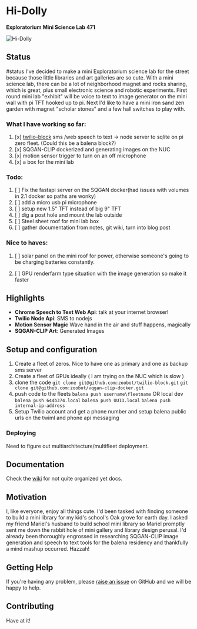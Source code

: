 # Hi-Dolly
**Exploratorium Mini Science Lab 471**

![Hi-Dolly](https://raw.githubusercontent.com/zoobot/hidolly/main/logo.png)

## Status

#status 
I've decided to make a mini Exploratorium science lab for the street because those little libraries and art galleries are so cute. With a mini science lab, there can be a lot of neighborhood magnet and rocks sharing, which is great, plus small electronic science and robotic experiments. First round mini lab "exhibit" will be voice to text to image generator on the mini wall with pi TFT hooked up to pi. Next I'd like to have a mini iron sand zen garden with magnet "scholar stones" and a few hall switches to play with. 

### What I have working so far: 

1) [x] [twilio-block](https://github.com/zoobot/twilio-block) sms /web speech to text -> node server to sqlite on pi zero fleet. (Could this be a balena block?)
2) [x] SQGAN-CLIP dockerized and generating images on the NUC
3) [x] motion sensor trigger to turn on an off microphone
4) [x] a box for the mini lab

### Todo:

1) [ ] Fix the fastapi server on the SQGAN docker(had issues with volumes in 2.1 docker so paths are wonky)
4) [ ] add a micro usb pi microphone
5) [ ] setup new 1.5" TFT instead of big 9" TFT
2) [ ] dig a post hole and mount the lab outside
6) [ ] Steel sheet roof for mini lab box
3) [ ] gather documentation from notes, git wiki, turn into blog post

### Nice to haves:

1) [ ] solar panel on the mini roof for power, otherwise someone's going to be charging batteries constantly.
2. [ ] GPU renderfarm type situation with the image generation so make it faster

## Highlights

- **Chrome Speech to Text Web Api**: talk at your internet browser!
- **Twilio Node Api**: SMS to nodejs
- **Motion Sensor Magic** Wave hand in the air and stuff happens, magically
- **SQGAN-CLIP Art**: Generated Images

## Setup and configuration

1. Create a fleet of zeros. Nice to have one as primary and one as backup sms server
2. Create a fleet of GPUs ideally ( I am trying on the NUC which is slow )
4. clone the code
```git clone git@github.com:zoobot/twilio-block.git```
```git clone git@github.com:zoobot/vqgan-clip-docker.git```
5. push code to the fleets
```balena push username\fleetname```
OR local dev
```balena push 644b374.local```
```balena push UUID.local```
```balena push internal-ip-address```
6. Setup Twilio account and get a phone number and setup balena public urls on the twiml and phone api messaging

### Deploying
 
Need to figure out multiarchitecture/multifleet deployment.

## Documentation

Check the [wiki](https://github.com/zoobot/hidolly/wiki) for not quite organized yet docs.

## Motivation

I, like everyone, enjoy all things cute. I'd been tasked with finding someone to build a mini library for my kid's school's Oak grove for earth day. I asked my friend Mariel's husband to build school mini library so Mariel promptly sent me down the rabbit hole of mini gallery and library design perusal. I'd already been thoroughly engrossed in researching  SQGAN-CLIP image generation and speech to text tools for the balena residency and thankfully a mind mashup occurred. Hazzah! 


## Getting Help

If you're having any problem, please [raise an issue](https://github.com/balenablocks/template/issues/new) on GitHub and we will be happy to help.

## Contributing

Have at it!
